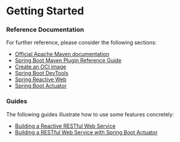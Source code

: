 # Getting Started

### Reference Documentation
For further reference, please consider the following sections:

* [Official Apache Maven documentation](https://maven.apache.org/guides/index.html)
* [Spring Boot Maven Plugin Reference Guide](https://docs.spring.io/spring-boot/docs/2.7.0-M3/maven-plugin/reference/html/)
* [Create an OCI image](https://docs.spring.io/spring-boot/docs/2.7.0-M3/maven-plugin/reference/html/#build-image)
* [Spring Boot DevTools](https://docs.spring.io/spring-boot/docs/2.7.0-M3/reference/htmlsingle/#using-boot-devtools)
* [Spring Reactive Web](https://docs.spring.io/spring-boot/docs/2.7.0-M3/reference/htmlsingle/#web.reactive)
* [Spring Boot Actuator](https://docs.spring.io/spring-boot/docs/2.7.0-M3/reference/htmlsingle/#production-ready)

### Guides
The following guides illustrate how to use some features concretely:

* [Building a Reactive RESTful Web Service](https://spring.io/guides/gs/reactive-rest-service/)
* [Building a RESTful Web Service with Spring Boot Actuator](https://spring.io/guides/gs/actuator-service/)

